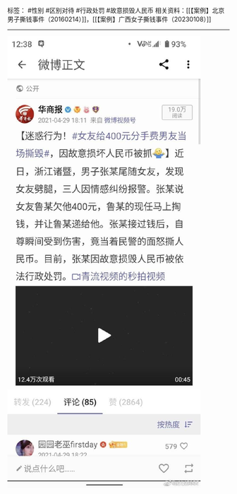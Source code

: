 标签： #性别 #区别对待 #行政处罚 #故意损毁人民币
相关资料：[[【案例】北京男子撕钱事件（20160214）]]，[[【案例】广西女子撕钱事件（20230108）]]
***
[![IMG_20230108_201444_860.jpg](https://raw.githubusercontent.com/bluntvoice/mypic/main/IMG_20230108_201444_860.jpg)](https://raw.githubusercontent.com/bluntvoice/mypic/main/IMG_20230108_201444_860.jpg)